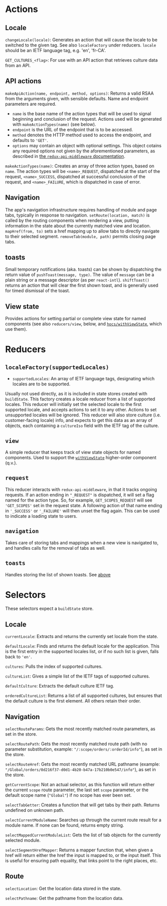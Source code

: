 # Actions

## Locale

`changeLocale(locale)`: Generates an action that will cause the locale to be switched to the given tag. See also `localeFactory` under reducers. `locale` should be an IETF language tag, e.g. 'en', 'fr-CA'.

`GET_CULTURES_<flag>`: For use with an API action that retrieves culture data from an API.

## API actions

`makeApiAction(name, endpoint, method, options)`: Returns a valid RSAA from the arguments given, with sensible defaults. Name and endpoint parameters are required.

- `name` is the base name of the action types that will be used to signal beginning and conclusion of the request. Actions used will be generated with `makeActionTypes(name)` (see below).
- `endpoint` is the URL of the endpoint that is to be accessed.
- `method` denotes the HTTP method used to access the endpoint, and defaults to `'GET'`.
- `options` may contain an object with optional settings. This object cotains any required options not given by the aforementioned parameters, as described in [the `redux-api-middleware` documentation](https://github.com/agraboso/redux-api-middleware#defining-the-api-call).

`makeActionTypes(name)`: Creates an array of three action types, based on `name`. The action types will be `<name>_REQUEST`, dispatched at the start of the request, `<name>_SUCCESS`, dispatched at successful conclusion of the request, and `<name>_FAILURE`, which is dispatched in case of error.

## Navigation

The app's navigation infrastructure requires handling of module and page tabs, typically in response to navigation. `setRoute(location, match)` is called by the routing components when rendering a view, putting information in the state about the currently matched view and location. `mapHref(from, to)` sets a href mapping up to allow tabs to directly navigate to their selected segment. `removeTab(module, path)` permits closing page tabs.

## toasts

Small temporary notifications (aka. toasts) can be shown by dispatching the return value of `pushToast(message, type)`. The value of `message` can be a plain string or a message descriptor (as per `react-intl`). `shiftToast()` returns an action that will clear the first shown toast, and is generally used for timed dismissal of the toast.

## View state

Provides actions for setting partial or complete view state for named components (see also `reducers/view`, below, and [`hocs/withViewState`](hocs.md#withviewstatecomponent), which use them).

# Reducers

## `localeFactory(supportedLocales)`

- `supportedLocales`: An array of IETF language tags, designating which locales are to be supported.

Usually not used directly, as it is included in state stores created with `buildState`. This factory creates a locale reducer from a list of supported locales. This reducer will initially set the selected locale to the first supported locale, and accepts actions to set it to any other. Actions to set unsupported locales will be ignored. This reducer will also store culture (i.e. customer-facing locale) info, and expects to get this data as an array of objects, each containing a `cultureIso` field with the IETF tag of the culture.

## `view`

A simple reducer that keeps track of view state objects for named components. Used to support the [`withViewState`](hocs.md#withviewstatecomponent) higher-order component (q.v.).

## `request`

This reducer interacts with `redux-api-middleware`, in that it tracks ongoing requests. If an action ending in `"_REQUEST"` is dispatched, it will set a flag named for the action type. So, for example, `GET_SCOPES_REQUEST` will see `'GET_SCOPES'` set in the request state. A following action of that name ending in `'_SUCCESS'` or `'_FAILURE'` will then unset the flag again. This can be used to indicate a loading state to users.

## `navigation`

Takes care of storing tabs and mappings when a new view is navigated to, and handles calls for the removal of tabs as well.

## `toasts`

Handles storing the list of shown toasts. See [above](#toasts)

# Selectors

These selectors expect a `buildState` store.

## Locale

`currentLocale`: Extracts and returns the currently set locale from the state.

`defaultLocale`: Finds and returns the default locale for the application. This is the first entry in the supported locales list, or if no such list is given, falls back to `'en'`.

`cultures`: Pulls the index of supported cultures.

`cultureList`: Gives a simple list of the IETF tags of supported cultures.

`defaultCulture`: Extracts the default culture IETF tag.

`orderedCultureList`: Returns a list of all supported cultures, but ensures that the default culture is the first element. All others retain their order.

## Navigation

`selectRouteParams`: Gets the most recently matched route parameters, as set in the store.

`selectRoutePath`: Gets the most recently matched route path (with no parameter substitution, example: `"/:scope/orders/:orderId/info"`), as set in the store.

`selectRouteHref`: Gets the most recently matched URL pathname (example: `"/Global/orders/0d216f37-d0d1-4b20-b47a-17b210b0e547/info"`), as set in the store.

`getCurrentScope`: Not an actual selector, as this function will return either the current `scope` route parameter, the last set `scope` parameter, or the default scope name (`"Global"`) if no scope has ever been set.

`selectTabGetter`: Creates a function that will get tabs by their path. Returns undefined on unknown path.

`selectCurrentModuleName`: Searches up through the current route result for a module name. If none can be found, returns empty string.

`selectMappedCurrentModuleList`: Gets the list of tab objects for the currently selected module.

`selectSegmentHrefMapper`: Returns a mapper function that, when given a href will return either the href the input is mapped to, or the input itself. This is useful for ensuring path equality, that links point to the right places, etc.

## Route

`selectLocation`: Get the location data stored in the state.

`selectPathname`: Get the pathname from the location data.
